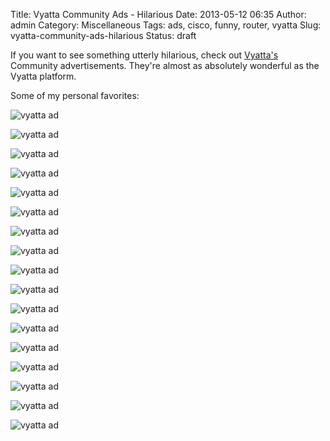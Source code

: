 Title: Vyatta Community Ads - Hilarious
Date: 2013-05-12 06:35
Author: admin
Category: Miscellaneous
Tags: ads, cisco, funny, router, vyatta
Slug: vyatta-community-ads-hilarious
Status: draft

If you want to see something utterly hilarious, check out
[Vyatta's](http://www.vyatta.com) Community advertisements. They're
almost as absolutely wonderful as the Vyatta platform.

Some of my personal favorites:

![vyatta ad](GFX/vyatta/clothesline_large.jpg)

![vyatta ad](GFX/vyatta/crisco_allwet_large.jpg)

![vyatta ad](GFX/vyatta/d_g.gif)

![vyatta ad](GFX/vyatta/IQ_test_large.jpg)

![vyatta ad](GFX/vyatta/ITflasher1_large.jpg)

![vyatta ad](GFX/vyatta/rk_goodold_large.jpg)

![vyatta ad](GFX/vyatta/rk_outdated_large.jpg)

![vyatta ad](GFX/vyatta/rk_vader_large.jpg)

![vyatta ad](GFX/vyatta/vyatta_customization_large.jpg)

![vyatta ad](GFX/vyatta/vyatta_fortune_large.jpg)

![vyatta ad](GFX/vyatta/vyatta_pillage_large.jpg)

![vyatta ad](GFX/vyatta/vyatta_porsche_large.jpg)

![vyatta ad](GFX/vyatta/vyatta_sheep_large.jpg)

![vyatta ad](GFX/vyatta/vyatta_spiral_large.jpg)

![vyatta ad](GFX/vyatta/vyatta_timeschange_large.jpg)

![vyatta ad](GFX/vyatta/vyatta_trs80_large.jpg)

![vyatta ad](GFX/vyatta/vyatta_wiener_large.jpg)
